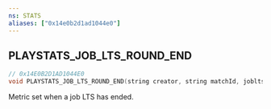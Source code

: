 ```yaml
---
ns: STATS
aliases: ["0x14e0b2d1ad1044e0"]
---
```

## PLAYSTATS_JOB_LTS_ROUND_END

```c
// 0x14E0B2D1AD1044E0
void PLAYSTATS_JOB_LTS_ROUND_END(string creator, string matchId, jobltsroundinfo info, string playlistid);
```

Metric set when a job LTS has ended.

